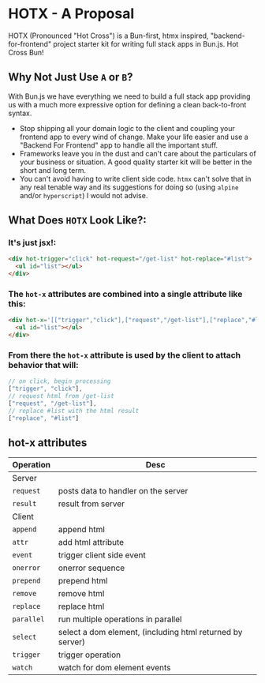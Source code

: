 # HOTX - A Proposal
HOTX (Pronounced "Hot Cross") is a Bun-first, htmx inspired, "backend-for-frontend" project starter kit for writing full stack apps in Bun.js. Hot Cross Bun!

## Why Not Just Use `A` or `B`?
With Bun.js we have everything we need to build a full stack app providing us with a much more expressive option for defining a clean back-to-front syntax.

- Stop shipping all your domain logic to the client and coupling your frontend app to every wind of change. Make your life easier and use a "Backend For Frontend" app to handle all the important stuff.
- Frameworks leave you in the dust and can't care about the particulars of your business or situation. A good quality starter kit will be better in the short and long term.
- You can't avoid having to write client side code. `htmx` can't solve that in any real tenable way and its suggestions for doing so (using `alpine` and/or `hyperscript`) I would not advise.

## What Does `HOTX` Look Like?:

### It's just jsx!:
```html
<div hot-trigger="click" hot-request="/get-list" hot-replace="#list">
  <ul id="list"></ul>
</div>
```

### The `hot-x` attributes are combined into a single attribute like this:
```html
<div hot-x='[["trigger","click"],["request","/get-list"],["replace","#list"]]'>
  <ul id="list"></ul>
</div>
```


### From there the `hot-x` attribute is used by the client to attach behavior that will:
```js
// on click, begin processing
["trigger", "click"],
// request html from /get-list
["request", "/get-list"],
// replace #list with the html result
["replace", "#list"]
```

## hot-x attributes

| Operation | Desc |
|---|---|
| Server
| `request`   | posts data to handler on the server |
| `result`    | result from server |
| Client
| `append`    | append html |
| `attr`      | add html attribute |
| `event`     | trigger client side event |
| `onerror`   | onerror sequence |
| `prepend`   | prepend html |
| `remove`    | remove html |
| `replace`   | replace html |
| `parallel`  | run multiple operations in parallel |
| `select`    | select a dom element, (including html returned by server) |
| `trigger`   | trigger operation |
| `watch` | watch for dom element events |
